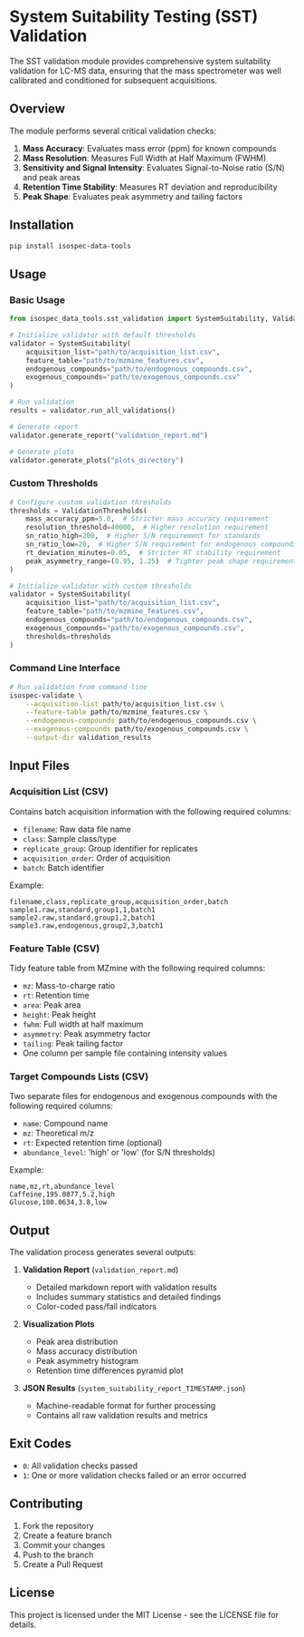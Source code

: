 # System Suitability Testing (SST) Validation

The SST validation module provides comprehensive system suitability validation for LC-MS data, ensuring that the mass spectrometer was well calibrated and conditioned for subsequent acquisitions.

## Overview

The module performs several critical validation checks:

1. **Mass Accuracy**: Evaluates mass error (ppm) for known compounds
2. **Mass Resolution**: Measures Full Width at Half Maximum (FWHM)
3. **Sensitivity and Signal Intensity**: Evaluates Signal-to-Noise ratio (S/N) and peak areas
4. **Retention Time Stability**: Measures RT deviation and reproducibility
5. **Peak Shape**: Evaluates peak asymmetry and tailing factors

## Installation

```bash
pip install isospec-data-tools
```

## Usage

### Basic Usage

```python
from isospec_data_tools.sst_validation import SystemSuitability, ValidationThresholds

# Initialize validator with default thresholds
validator = SystemSuitability(
    acquisition_list="path/to/acquisition_list.csv",
    feature_table="path/to/mzmine_features.csv",
    endogenous_compounds="path/to/endogenous_compounds.csv",
    exogenous_compounds="path/to/exogenous_compounds.csv"
)

# Run validation
results = validator.run_all_validations()

# Generate report
validator.generate_report("validation_report.md")

# Generate plots
validator.generate_plots("plots_directory")
```

### Custom Thresholds

```python
# Configure custom validation thresholds
thresholds = ValidationThresholds(
    mass_accuracy_ppm=5.0,  # Stricter mass accuracy requirement
    resolution_threshold=40000,  # Higher resolution requirement
    sn_ratio_high=200,  # Higher S/N requirement for standards
    sn_ratio_low=20,  # Higher S/N requirement for endogenous compounds
    rt_deviation_minutes=0.05,  # Stricter RT stability requirement
    peak_asymmetry_range=(0.95, 1.25)  # Tighter peak shape requirements
)

# Initialize validator with custom thresholds
validator = SystemSuitability(
    acquisition_list="path/to/acquisition_list.csv",
    feature_table="path/to/mzmine_features.csv",
    endogenous_compounds="path/to/endogenous_compounds.csv",
    exogenous_compounds="path/to/exogenous_compounds.csv",
    thresholds=thresholds
)
```

### Command Line Interface

```bash
# Run validation from command line
isospec-validate \
    --acquisition-list path/to/acquisition_list.csv \
    --feature-table path/to/mzmine_features.csv \
    --endogenous-compounds path/to/endogenous_compounds.csv \
    --exogenous-compounds path/to/exogenous_compounds.csv \
    --output-dir validation_results
```

## Input Files

### Acquisition List (CSV)

Contains batch acquisition information with the following required columns:

- `filename`: Raw data file name
- `class`: Sample class/type
- `replicate_group`: Group identifier for replicates
- `acquisition_order`: Order of acquisition
- `batch`: Batch identifier

Example:

```csv
filename,class,replicate_group,acquisition_order,batch
sample1.raw,standard,group1,1,batch1
sample2.raw,standard,group1,2,batch1
sample3.raw,endogenous,group2,3,batch1
```

### Feature Table (CSV)

Tidy feature table from MZmine with the following required columns:

- `mz`: Mass-to-charge ratio
- `rt`: Retention time
- `area`: Peak area
- `height`: Peak height
- `fwhm`: Full width at half maximum
- `asymmetry`: Peak asymmetry factor
- `tailing`: Peak tailing factor
- One column per sample file containing intensity values

### Target Compounds Lists (CSV)

Two separate files for endogenous and exogenous compounds with the following required columns:

- `name`: Compound name
- `mz`: Theoretical m/z
- `rt`: Expected retention time (optional)
- `abundance_level`: 'high' or 'low' (for S/N thresholds)

Example:

```csv
name,mz,rt,abundance_level
Caffeine,195.0877,5.2,high
Glucose,180.0634,3.8,low
```

## Output

The validation process generates several outputs:

1. **Validation Report** (`validation_report.md`)

   - Detailed markdown report with validation results
   - Includes summary statistics and detailed findings
   - Color-coded pass/fail indicators

2. **Visualization Plots**

   - Peak area distribution
   - Mass accuracy distribution
   - Peak asymmetry histogram
   - Retention time differences pyramid plot

3. **JSON Results** (`system_suitability_report_TIMESTAMP.json`)
   - Machine-readable format for further processing
   - Contains all raw validation results and metrics

## Exit Codes

- `0`: All validation checks passed
- `1`: One or more validation checks failed or an error occurred

## Contributing

1. Fork the repository
2. Create a feature branch
3. Commit your changes
4. Push to the branch
5. Create a Pull Request

## License

This project is licensed under the MIT License - see the LICENSE file for details.
